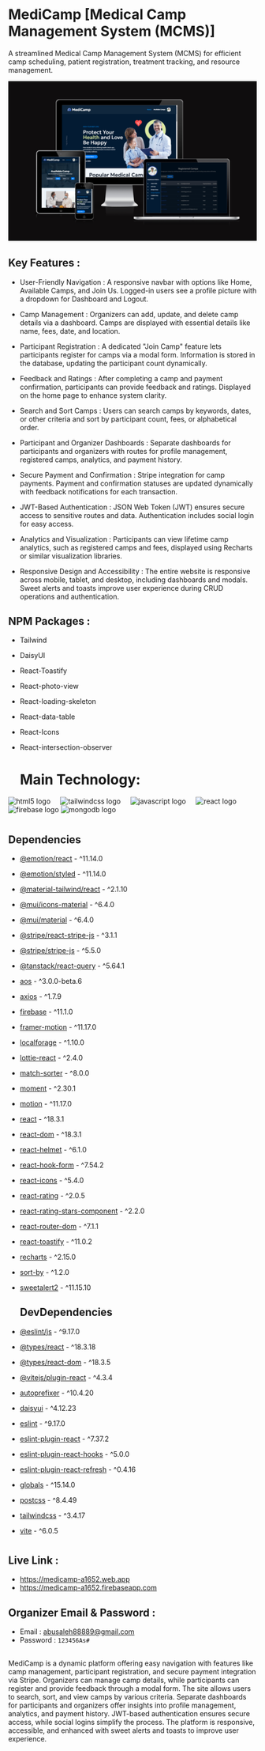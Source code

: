 # MediCamp [Medical Camp Management System (MCMS)]

A streamlined Medical Camp Management System (MCMS) for efficient camp scheduling, patient registration, treatment tracking, and resource management.




![Alt text](https://github.com/abusaleh123/MediCamp-Client/blob/5b8c10e2681e94c76d8ee60b50c762aa3528fe8d/Screenshot%202025-01-30%20080752.png)



## Key Features :

- User-Friendly Navigation : 
A responsive navbar with options like Home, Available Camps, and Join Us. Logged-in users see a profile picture with a dropdown for Dashboard and Logout.
-  Camp Management :
Organizers can add, update, and delete camp details via a dashboard. Camps are displayed with essential details like name, fees, date, and location.
- Participant Registration :
A dedicated "Join Camp" feature lets participants register for camps via a modal form. Information is stored in the database, updating the participant count dynamically.

- Feedback and Ratings :
After completing a camp and payment confirmation, participants can provide feedback and ratings. Displayed on the home page to enhance system clarity.

- Search and Sort Camps :
Users can search camps by keywords, dates, or other criteria and sort by participant count, fees, or alphabetical order.

- Participant and Organizer Dashboards :
Separate dashboards for participants and organizers with routes for profile management, registered camps, analytics, and payment history.

- Secure Payment and Confirmation :
Stripe integration for camp payments. Payment and confirmation statuses are updated dynamically with feedback notifications for each transaction.

- JWT-Based Authentication :
JSON Web Token (JWT) ensures secure access to sensitive routes and data. Authentication includes social login for easy access.

- Analytics and Visualization :
Participants can view lifetime camp analytics, such as registered camps and fees, displayed using Recharts or similar visualization libraries.

- Responsive Design and Accessibility :
The entire website is responsive across mobile, tablet, and desktop, including dashboards and modals. Sweet alerts and toasts improve user experience during CRUD operations and authentication.

## NPM Packages :

- Tailwind
- DaisyUI
- React-Toastify
- React-photo-view
- React-loading-skeleton
- React-data-table
- React-Icons
- React-intersection-observer



  # Main Technology:

<div align="left">
  <img src="https://cdn.jsdelivr.net/gh/devicons/devicon/icons/html5/html5-original.svg" height="40" alt="html5 logo"  />
  <img width="12" />
  <img src="https://cdn.jsdelivr.net/gh/devicons/devicon/icons/tailwindcss/tailwindcss-original-wordmark.svg" height="40" alt="tailwindcss logo"  />
  <img width="12" />
  <img src="https://cdn.jsdelivr.net/gh/devicons/devicon/icons/javascript/javascript-original.svg" height="40" alt="javascript logo"  />
  <img width="12" />
  <img src="https://cdn.jsdelivr.net/gh/devicons/devicon/icons/react/react-original.svg" height="40" alt="react logo"  />
  <img width="12" />
  <img src="https://cdn.jsdelivr.net/gh/devicons/devicon/icons/firebase/firebase-plain.svg" height="40" alt="firebase logo"  />
  <img src="https://cdn.jsdelivr.net/gh/devicons/devicon/icons/mongodb/mongodb-original.svg" height="40" alt="mongodb logo"  />

</div>

#


## Dependencies


 - [@emotion/react](https://www.npmjs.com/package/@emotion/react) - ^11.14.0
- [@emotion/styled](https://www.npmjs.com/package/@emotion/styled) - ^11.14.0
- [@material-tailwind/react](https://www.npmjs.com/package/@material-tailwind/react) - ^2.1.10
- [@mui/icons-material](https://www.npmjs.com/package/@mui/icons-material) - ^6.4.0
- [@mui/material](https://www.npmjs.com/package/@mui/material) - ^6.4.0
- [@stripe/react-stripe-js](https://www.npmjs.com/package/@stripe/react-stripe-js) - ^3.1.1
- [@stripe/stripe-js](https://www.npmjs.com/package/@stripe/stripe-js) - ^5.5.0
- [@tanstack/react-query](https://www.npmjs.com/package/@tanstack/react-query) - ^5.64.1
- [aos](https://www.npmjs.com/package/aos) - ^3.0.0-beta.6
- [axios](https://www.npmjs.com/package/axios) - ^1.7.9
- [firebase](https://www.npmjs.com/package/firebase) - ^11.1.0
- [framer-motion](https://www.npmjs.com/package/framer-motion) - ^11.17.0
- [localforage](https://www.npmjs.com/package/localforage) - ^1.10.0
- [lottie-react](https://www.npmjs.com/package/lottie-react) - ^2.4.0
- [match-sorter](https://www.npmjs.com/package/match-sorter) - ^8.0.0
- [moment](https://www.npmjs.com/package/moment) - ^2.30.1
- [motion](https://www.npmjs.com/package/motion) - ^11.17.0
- [react](https://www.npmjs.com/package/react) - ^18.3.1
- [react-dom](https://www.npmjs.com/package/react-dom) - ^18.3.1
- [react-helmet](https://www.npmjs.com/package/react-helmet) - ^6.1.0
- [react-hook-form](https://www.npmjs.com/package/react-hook-form) - ^7.54.2
- [react-icons](https://www.npmjs.com/package/react-icons) - ^5.4.0
- [react-rating](https://www.npmjs.com/package/react-rating) - ^2.0.5
- [react-rating-stars-component](https://www.npmjs.com/package/react-rating-stars-component) - ^2.2.0
- [react-router-dom](https://www.npmjs.com/package/react-router-dom) - ^7.1.1
- [react-toastify](https://www.npmjs.com/package/react-toastify) - ^11.0.2
- [recharts](https://www.npmjs.com/package/recharts) - ^2.15.0
- [sort-by](https://www.npmjs.com/package/sort-by) - ^1.2.0
- [sweetalert2](https://www.npmjs.com/package/sweetalert2) - ^11.15.10


  ## DevDependencies

 - [@eslint/js](https://www.npmjs.com/package/@eslint/js) - ^9.17.0
- [@types/react](https://www.npmjs.com/package/@types/react) - ^18.3.18
- [@types/react-dom](https://www.npmjs.com/package/@types/react-dom) - ^18.3.5
- [@vitejs/plugin-react](https://www.npmjs.com/package/@vitejs/plugin-react) - ^4.3.4
- [autoprefixer](https://www.npmjs.com/package/autoprefixer) - ^10.4.20
- [daisyui](https://www.npmjs.com/package/daisyui) - ^4.12.23
- [eslint](https://www.npmjs.com/package/eslint) - ^9.17.0
- [eslint-plugin-react](https://www.npmjs.com/package/eslint-plugin-react) - ^7.37.2
- [eslint-plugin-react-hooks](https://www.npmjs.com/package/eslint-plugin-react-hooks) - ^5.0.0
- [eslint-plugin-react-refresh](https://www.npmjs.com/package/eslint-plugin-react-refresh) - ^0.4.16
- [globals](https://www.npmjs.com/package/globals) - ^15.14.0
- [postcss](https://www.npmjs.com/package/postcss) - ^8.4.49
- [tailwindcss](https://www.npmjs.com/package/tailwindcss) - ^3.4.17
- [vite](https://www.npmjs.com/package/vite) - ^6.0.5


#
  ## Live Link : 

- https://medicamp-a1652.web.app
- https://medicamp-a1652.firebaseapp.com

## Organizer Email & Password : 
- Email : abusaleh88889@gmail.com
- Password : `123456As#`


##
MediCamp is a dynamic platform offering easy navigation with features like camp management, participant registration, and secure payment integration via Stripe. Organizers can manage camp details, while participants can register and provide feedback through a modal form. The site allows users to search, sort, and view camps by various criteria. Separate dashboards for participants and organizers offer insights into profile management, analytics, and payment history. JWT-based authentication ensures secure access, while social logins simplify the process. The platform is responsive, accessible, and enhanced with sweet alerts and toasts to improve user experience.
